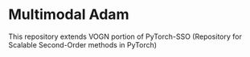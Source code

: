 

# Multimodal Adam
This repository extends VOGN portion of PyTorch-SSO (Repository for Scalable Second-Order methods in PyTorch)
